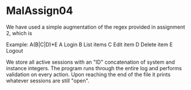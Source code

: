 # MalAssign04
We have used a simple augmentation of the regex provided in assignment 2, which is 

Example: A(B|C|D)*E
A Login
B List items
C Edit item 
D Delete item
E Logout

We store all active sessions with an "ID" concatenation of system and instance integers. 
The program runs through the entire log and performs validation on every action. Upon reaching the end of the file it prints whatever sessions are still "open". 
